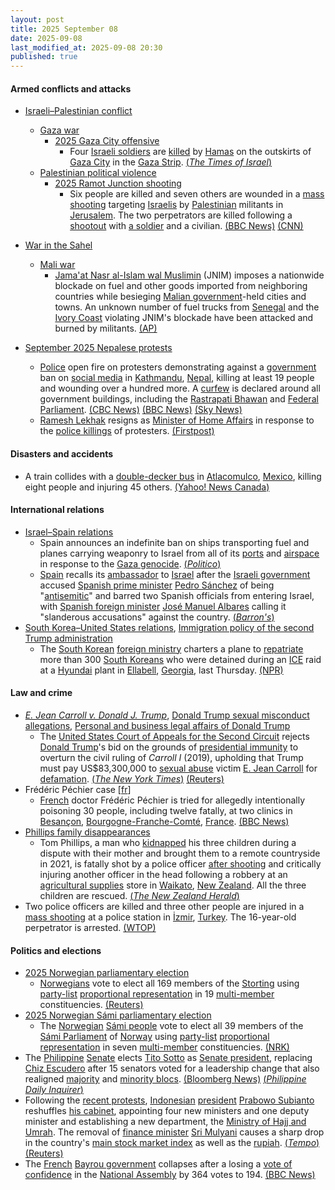 ```yaml
---
layout: post
title: 2025 September 08
date: 2025-09-08
last_modified_at: 2025-09-08 20:30
published: true
---
```



#### Armed conflicts and attacks

* [Israeli–Palestinian conflict](https://en.wikipedia.org/wiki/Israeli%E2%80%93Palestinian_conflict "Israeli–Palestinian conflict")
  * [Gaza war](https://en.wikipedia.org/wiki/Gaza_war "Gaza war")
    * [2025 Gaza City offensive](https://en.wikipedia.org/wiki/2025_Gaza_City_offensive "2025 Gaza City offensive")
      * Four [Israeli soldiers](https://en.wikipedia.org/wiki/Israeli_Ground_Forces "Israeli Ground Forces") are [killed](https://en.wikipedia.org/wiki/Killed_in_action "Killed in action") by [Hamas](https://en.wikipedia.org/wiki/Hamas "Hamas") on the outskirts of [Gaza City](https://en.wikipedia.org/wiki/Gaza_City "Gaza City") in the [Gaza Strip](https://en.wikipedia.org/wiki/Gaza_Strip "Gaza Strip"). [(*The Times of Israel*)](https://www.timesofisrael.com/liveblog_entry/idf-announces-four-soldiers-killed-in-hamas-attack-on-army-camp-outside-gaza-city/)
  * [Palestinian political violence](https://en.wikipedia.org/wiki/Palestinian_political_violence "Palestinian political violence")
    * [2025 Ramot Junction shooting](https://en.wikipedia.org/wiki/2025_Ramot_Junction_shooting "2025 Ramot Junction shooting")
      * Six people are killed and seven others are wounded in a [mass shooting](https://en.wikipedia.org/wiki/Mass_shooting "Mass shooting") targeting [Israelis](https://en.wikipedia.org/wiki/Israelis "Israelis") by [Palestinian](https://en.wikipedia.org/wiki/Palestine "Palestine") militants in [Jerusalem](https://en.wikipedia.org/wiki/Jerusalem "Jerusalem"). The two perpetrators are killed following a [shootout](https://en.wikipedia.org/wiki/Shootout "Shootout") with [a soldier](https://en.wikipedia.org/wiki/Israel_Defense_Forces "Israel Defense Forces") and a civilian. [(BBC News)](https://www.bbc.co.uk/news/articles/cr70ny0l7vgo) [(CNN)](https://edition.cnn.com/2025/09/08/middleeast/jerusalem-attack-dozen-injured-intl)
* [War in the Sahel](https://en.wikipedia.org/wiki/War_in_the_Sahel "War in the Sahel")
  * [Mali war](https://en.wikipedia.org/wiki/Mali_war "Mali war")
    * [Jama'at Nasr al-Islam wal Muslimin](https://en.wikipedia.org/wiki/Jama%27at_Nasr_al-Islam_wal_Muslimin "Jama'at Nasr al-Islam wal Muslimin") (JNIM) imposes a nationwide blockade on fuel and other goods imported from neighboring countries while besieging [Malian government](https://en.wikipedia.org/wiki/Malian_government "Malian government")-held cities and towns. An unknown number of fuel trucks from [Senegal](https://en.wikipedia.org/wiki/Senegal "Senegal") and the [Ivory Coast](https://en.wikipedia.org/wiki/Ivory_Coast "Ivory Coast") violating JNIM's blockade have been attacked and burned by militants. [(AP)](https://apnews.com/article/mali-fuel-al-qaeda-blockade-jnim-sikasso-8ec3906c16721ee128718d9f2c21c1d4)

* [September 2025 Nepalese protests](https://en.wikipedia.org/wiki/September_2025_Nepalese_protests "September 2025 Nepalese protests")
  * [Police](https://en.wikipedia.org/wiki/Nepal_Police "Nepal Police") open fire on protesters demonstrating against a [government](https://en.wikipedia.org/wiki/Government_of_Nepal "Government of Nepal") ban on [social media](https://en.wikipedia.org/wiki/Social_media "Social media") in [Kathmandu](https://en.wikipedia.org/wiki/Kathmandu "Kathmandu"), [Nepal](https://en.wikipedia.org/wiki/Nepal "Nepal"), killing at least 19 people and wounding over a hundred more. A [curfew](https://en.wikipedia.org/wiki/Curfew "Curfew") is declared around all government buildings, including the [Rastrapati Bhawan](https://en.wikipedia.org/wiki/Rastrapati_Bhawan "Rastrapati Bhawan") and [Federal Parliament](https://en.wikipedia.org/wiki/Federal_Parliament_of_Nepal "Federal Parliament of Nepal"). [(CBC News)](https://www.cbc.ca/news/world/nepal-deadly-protests-1.7627595) [(BBC News)](https://www.bbc.co.uk/news/articles/c78nd2zy9jgo) [(Sky News)](https://news.sky.com/story/at-least-14-dead-in-nepal-protests-over-social-media-ban-13427038)
  * [Ramesh Lekhak](https://en.wikipedia.org/wiki/Ramesh_Lekhak "Ramesh Lekhak") resigns as [Minister of Home Affairs](https://en.wikipedia.org/wiki/Minister_of_Home_Affairs_%28Nepal%29 "Minister of Home Affairs (Nepal)") in response to the [police killings](https://en.wikipedia.org/wiki/Police_brutality "Police brutality") of protesters. [(Firstpost)](https://www.firstpost.com/world/nepal-home-minister-resigns-takes-moral-responsibility-after-violent-gen-z-protests-leave-20-dead-13931943.html)

#### Disasters and accidents

* A train collides with a [double-decker bus](https://en.wikipedia.org/wiki/Double-decker_bus "Double-decker bus") in [Atlacomulco](https://en.wikipedia.org/wiki/Atlacomulco "Atlacomulco"), [Mexico](https://en.wikipedia.org/wiki/Mexico "Mexico"), killing eight people and injuring 45 others. [(Yahoo! News Canada)](https://ca.news.yahoo.com/train-collision-bus-mexico-kills-162243311.html)

#### International relations

* [Israel–Spain relations](https://en.wikipedia.org/wiki/Israel%E2%80%93Spain_relations "Israel–Spain relations")
  * Spain announces an indefinite ban on ships transporting fuel and planes carrying weaponry to Israel from all of its [ports](https://en.wikipedia.org/wiki/Port "Port") and [airspace](https://en.wikipedia.org/wiki/Airspace "Airspace") in response to the [Gaza genocide](https://en.wikipedia.org/wiki/Gaza_genocide "Gaza genocide"). [(*Politico*)](https://www.politico.eu/article/spain-pm-sanchez-permanent-weapons-embargo-israel/)
  * [Spain](https://en.wikipedia.org/wiki/Spain "Spain") recalls its [ambassador](https://en.wikipedia.org/wiki/Ambassador "Ambassador") to [Israel](https://en.wikipedia.org/wiki/Israel "Israel") after the [Israeli government](https://en.wikipedia.org/wiki/Cabinet_of_Israel "Cabinet of Israel") accused [Spanish prime minister](https://en.wikipedia.org/wiki/Prime_Minister_of_Spain "Prime Minister of Spain") [Pedro Sánchez](https://en.wikipedia.org/wiki/Pedro_S%C3%A1nchez "Pedro Sánchez") of being "[antisemitic](https://en.wikipedia.org/wiki/Antisemitism "Antisemitism")" and barred two Spanish officials from entering Israel, with [Spanish foreign minister](https://en.wikipedia.org/wiki/List_of_foreign_ministers_of_Spain "List of foreign ministers of Spain") [José Manuel Albares](https://en.wikipedia.org/wiki/Jos%C3%A9_Manuel_Albares "José Manuel Albares") calling it "slanderous accusations" against the country. [(*Barron's*)](https://www.barrons.com/news/spain-recalls-ambassador-to-israel-over-antisemitism-spat-812f1f88)
* [South Korea–United States relations](https://en.wikipedia.org/wiki/South_Korea%E2%80%93United_States_relations "South Korea–United States relations"), [Immigration policy of the second Trump administration](https://en.wikipedia.org/wiki/Immigration_policy_of_the_second_Trump_administration "Immigration policy of the second Trump administration")
  * The [South Korean](https://en.wikipedia.org/wiki/South_Korea "South Korea") [foreign ministry](https://en.wikipedia.org/wiki/Ministry_of_Foreign_Affairs_%28South_Korea%29 "Ministry of Foreign Affairs (South Korea)") charters a plane to [repatriate](https://en.wikipedia.org/wiki/Repatriation "Repatriation") more than 300 [South Koreans](https://en.wikipedia.org/wiki/South_Koreans "South Koreans") who were detained during an [ICE](https://en.wikipedia.org/wiki/Immigrations_and_Customs_Enforcement "Immigrations and Customs Enforcement") raid at a [Hyundai](https://en.wikipedia.org/wiki/Hyundai "Hyundai") plant in [Ellabell](https://en.wikipedia.org/wiki/Ellabell%2C_Georgia "Ellabell, Georgia"), [Georgia](https://en.wikipedia.org/wiki/Georgia_%28US_state%29 "Georgia (US state)"), last Thursday. [(NPR)](https://www.npr.org/2025/09/06/nx-s1-5532604/hyundai-immigration-raid-georgia-south-korea)

#### Law and crime

* *[E. Jean Carroll v. Donald J. Trump](https://en.wikipedia.org/wiki/E._Jean_Carroll_v._Donald_J._Trump "E. Jean Carroll v. Donald J. Trump")*, [Donald Trump sexual misconduct allegations](https://en.wikipedia.org/wiki/Donald_Trump_sexual_misconduct_allegations "Donald Trump sexual misconduct allegations"), [Personal and business legal affairs of Donald Trump](https://en.wikipedia.org/wiki/Personal_and_business_legal_affairs_of_Donald_Trump "Personal and business legal affairs of Donald Trump")
  * The [United States Court of Appeals for the Second Circuit](https://en.wikipedia.org/wiki/United_States_Court_of_Appeals_for_the_Second_Circuit "United States Court of Appeals for the Second Circuit") rejects [Donald Trump](https://en.wikipedia.org/wiki/Donald_Trump "Donald Trump")'s bid on the grounds of [presidential immunity](https://en.wikipedia.org/wiki/Presidential_immunity "Presidential immunity") to overturn the civil ruling of *Carroll I* (2019), upholding that Trump must pay US$83,300,000 to [sexual abuse](https://en.wikipedia.org/wiki/Sexual_abuse "Sexual abuse") victim [E. Jean Carroll](https://en.wikipedia.org/wiki/E._Jean_Carroll "E. Jean Carroll") for [defamation](https://en.wikipedia.org/wiki/Defamation "Defamation"). [(*The New York Times*)](https://www.nytimes.com/2025/09/08/nyregion/trump-e-jean-carroll-defamation.html) [(Reuters)](https://www.reuters.com/legal/government/trump-fails-overturn-e-jean-carrolls-83-million-verdict-2025-09-08/)
* Frédéric Péchier case [[fr](https://fr.wikipedia.org/wiki/Affaire_Fr%C3%A9d%C3%A9ric_P%C3%A9chier "fr:Affaire Frédéric Péchier")]
  * [French](https://en.wikipedia.org/wiki/French_people "French people") doctor Frédéric Péchier is tried for allegedly intentionally poisoning 30 people, including twelve fatally, at two clinics in [Besançon](https://en.wikipedia.org/wiki/Besan%C3%A7on "Besançon"), [Bourgogne-Franche-Comté](https://en.wikipedia.org/wiki/Bourgogne-Franche-Comt%C3%A9 "Bourgogne-Franche-Comté"), [France](https://en.wikipedia.org/wiki/France "France"). [(BBC News)](https://www.bbc.com/news/articles/crl5ngj9zwgo)
* [Phillips family disappearances](https://en.wikipedia.org/wiki/Phillips_family_disappearances "Phillips family disappearances")
  * Tom Phillips, a man who [kidnapped](https://en.wikipedia.org/wiki/Kidnapping "Kidnapping") his three children during a dispute with their mother and brought them to a remote countryside in 2021, is fatally shot by a police officer [after shooting](https://en.wikipedia.org/wiki/Shootout "Shootout") and critically injuring another officer in the head following a robbery at an [agricultural supplies](https://en.wikipedia.org/wiki/Agricultural_supplies "Agricultural supplies") store in [Waikato](https://en.wikipedia.org/wiki/Waikato "Waikato"), [New Zealand](https://en.wikipedia.org/wiki/New_Zealand "New Zealand"). All the three children are rescued. [(*The New Zealand Herald*)](https://www.nzherald.co.nz/nz/marokopa-children-found-after-tom-phillips-killed-in-police-shooting/GAVRHEIFR5DSBPD3QVWCNSG72U/)
* Two police officers are killed and three other people are injured in a [mass shooting](https://en.wikipedia.org/wiki/Mass_shooting "Mass shooting") at a police station in [İzmir](https://en.wikipedia.org/wiki/%C4%B0zmir "İzmir"), [Turkey](https://en.wikipedia.org/wiki/Turkey "Turkey"). The 16-year-old perpetrator is arrested. [(WTOP)](https://wtop.com/world/2025/09/teenager-kills-2-officers-in-attack-on-turkish-police-station/)

#### Politics and elections

* [2025 Norwegian parliamentary election](https://en.wikipedia.org/wiki/2025_Norwegian_parliamentary_election "2025 Norwegian parliamentary election")
  * [Norwegians](https://en.wikipedia.org/wiki/Norwegians "Norwegians") vote to elect all 169 members of the [Storting](https://en.wikipedia.org/wiki/Storting "Storting") using [party-list](https://en.wikipedia.org/wiki/Party-list_proportional_representation "Party-list proportional representation") [proportional representation](https://en.wikipedia.org/wiki/Proportional_representation "Proportional representation") in 19 [multi-member](https://en.wikipedia.org/wiki/Voting_systems#Multiple-winner_methods "Voting systems") constituencies. [(Reuters)](https://www.reuters.com/world/europe/norwegians-vote-labour-party-narrowly-favoured-win-re-election-2025-09-08/)
* [2025 Norwegian Sámi parliamentary election](https://en.wikipedia.org/wiki/2025_Norwegian_S%C3%A1mi_parliamentary_election "2025 Norwegian Sámi parliamentary election")
  * The [Norwegian](https://simple.wikipedia.org/wiki/S%C3%A1mi_people_of_Norway "simple:Sámi people of Norway") [Sámi people](https://en.wikipedia.org/wiki/S%C3%A1mi_people "Sámi people") vote to elect all 39 members of the [Sámi Parliament](https://en.wikipedia.org/wiki/S%C3%A1mi_Parliament_of_Norway "Sámi Parliament of Norway") of [Norway](https://en.wikipedia.org/wiki/Norway "Norway") using [party-list](https://en.wikipedia.org/wiki/Party-list_proportional_representation "Party-list proportional representation") [proportional representation](https://en.wikipedia.org/wiki/Proportional_representation "Proportional representation") in seven [multi-member](https://en.wikipedia.org/wiki/Voting_systems#Multiple-winner_methods "Voting systems") constituencies. [(NRK)](https://www.nrk.no/sapmi/ohpihii-adjana-vahku-ovdalgo-samedikki-valgabohtosat-leat-aibbas-_ielgan-1.17559597)
* The [Philippine](https://en.wikipedia.org/wiki/Philippines "Philippines") [Senate](https://en.wikipedia.org/wiki/Senate_of_the_Philippines "Senate of the Philippines") elects [Tito Sotto](https://en.wikipedia.org/wiki/Tito_Sotto "Tito Sotto") as [Senate president](https://en.wikipedia.org/wiki/President_of_the_Senate_of_the_Philippines "President of the Senate of the Philippines"), replacing [Chiz Escudero](https://en.wikipedia.org/wiki/Chiz_Escudero "Chiz Escudero") after 15 senators voted for a leadership change that also realigned [majority](https://en.wikipedia.org/wiki/Senate_of_the_Philippines#Majority_bloc "Senate of the Philippines") and [minority blocs](https://en.wikipedia.org/wiki/Senate_of_the_Philippines#Minority_bloc "Senate of the Philippines"). [(Bloomberg News)](https://www.bloomberg.com/news/articles/2025-09-08/philippine-senate-elects-new-head-as-corruption-scandal-builds) [(*Philippine Daily Inquirer*)](https://newsinfo.inquirer.net/2106201/escudero-ousted-sotto-is-new-senate-president)
* Following the [recent protests](https://en.wikipedia.org/wiki/August_2025_Indonesian_protests "August 2025 Indonesian protests"), [Indonesian](https://en.wikipedia.org/wiki/Indonesia "Indonesia") [president](https://en.wikipedia.org/wiki/President_of_Indonesia "President of Indonesia") [Prabowo Subianto](https://en.wikipedia.org/wiki/Prabowo_Subianto "Prabowo Subianto") reshuffles [his cabinet](https://en.wikipedia.org/wiki/Red_and_White_Cabinet "Red and White Cabinet"), appointing four new ministers and one deputy minister and establishing a new department, the [Ministry of Hajj and Umrah](https://en.wikipedia.org/wiki/Ministry_of_Hajj_and_Umrah_%28Indonesia%29 "Ministry of Hajj and Umrah (Indonesia)"). The removal of [finance minister](https://en.wikipedia.org/wiki/List_of_ministers_of_finance_%28Indonesia%29 "List of ministers of finance (Indonesia)") [Sri Mulyani](https://en.wikipedia.org/wiki/Sri_Mulyani "Sri Mulyani") causes a sharp drop in the country's [main stock market index](https://en.wikipedia.org/wiki/IDX_Composite "IDX Composite") as well as the [rupiah](https://en.wikipedia.org/wiki/Indonesian_rupiah "Indonesian rupiah"). [(*Tempo*)](https://en.tempo.co/read/2047100/prabowo-inaugurates-four-new-ministers-one-deputy-minister-in-cabinet-reshuffle) [(Reuters)](https://www.reuters.com/world/asia-pacific/indonesia-replaces-respected-finance-minister-with-economist-promising-rapid-2025-09-08/)
* The [French](https://en.wikipedia.org/wiki/France "France") [Bayrou government](https://en.wikipedia.org/wiki/Bayrou_government "Bayrou government") collapses after a losing a [vote of confidence](https://en.wikipedia.org/wiki/Motion_of_no_confidence "Motion of no confidence") in the [National Assembly](https://en.wikipedia.org/wiki/National_Assembly_%28France%29 "National Assembly (France)") by 364 votes to 194. [(BBC News)](https://www.bbc.co.uk/news/live/c5yqgnzw759t)
